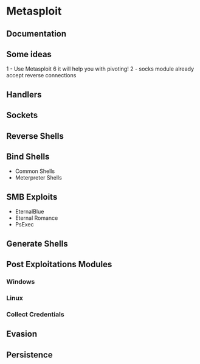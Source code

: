 # Metasploit




## Documentation



## Some ideas

1 - Use Metasploit 6 it will help you with pivoting!
2 - socks module already accept reverse connections

## Handlers


## Sockets


## Reverse Shells




## Bind Shells
- Common Shells
- Meterpreter Shells



## SMB Exploits

- EternalBlue
- Eternal Romance
- PsExec


## Generate Shells









## Post Exploitations Modules

### Windows


### Linux


### Collect Credentials



## Evasion




## Persistence